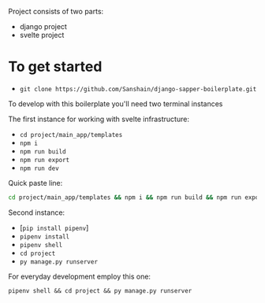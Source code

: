 Project consists of two parts: 
- django project
- svelte project

# To get started

- `git clone https://github.com/Sanshain/django-sapper-boilerplate.git`

To develop with this boilerplate you'll need two terminal instances

The first instance for working with svelte infrastructure:

- `cd project/main_app/templates`
- `npm i`
- `npm run build`
- `npm run export`
- `npm run dev`

Quick paste line: 

```bash
cd project/main_app/templates && npm i && npm run build && npm run export && npm run dev
```

Second instance:

- [`pip install pipenv`]
- `pipenv install`
- `pipenv shell`
- `cd project`
- `py manage.py runserver`

For everyday development employ this one:

```
pipenv shell && cd project && py manage.py runserver
```
